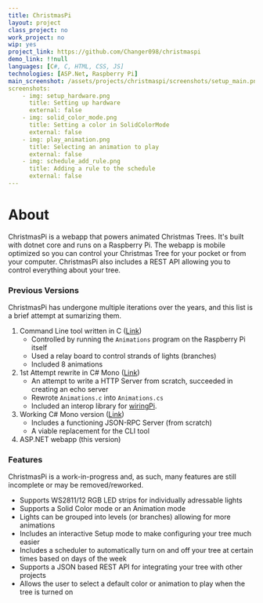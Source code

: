 ```yaml
---
title: ChristmasPi
layout: project
class_project: no
work_project: no
wip: yes
project_link: https://github.com/Changer098/christmaspi
demo_link: !!null
languages: [C#, C, HTML, CSS, JS]
technologies: [ASP.Net, Raspberry Pi]
main_screenshot: /assets/projects/christmaspi/screenshots/setup_main.png
screenshots: 
    - img: setup_hardware.png
      title: Setting up hardware
      external: false
    - img: solid_color_mode.png
      title: Setting a color in SolidColorMode
      external: false
    - img: play_animation.png
      title: Selecting an animation to play
      external: false
    - img: schedule_add_rule.png
      title: Adding a rule to the schedule
      external: false
---
```


# About

ChristmasPi is a webapp that powers animated Christmas Trees. It's built with dotnet core and runs on a Raspberry Pi. The webapp is mobile optimized so you can control your Christmas Tree for your pocket or from your computer. ChristmasPi also includes a REST API allowing you to control everything about your tree.


### Previous Versions

ChristmasPi has undergone multiple iterations over the years, and this list is a brief attempt at sumarizing them.

1. Command Line tool written in C ([Link](https://github.com/Changer098/ChristmasPi/tree/master/old/firstAttempt))
    - Controlled by running the `Animations` program on the Raspberry Pi itself
    - Used a relay board to control strands of lights (branches)
    - Included 8 animations
2. 1st Attempt rewrite in C# Mono ([Link](https://github.com/Changer098/ChristmasPi/tree/master/old/oldMono/Server/Server))
    - An attempt to write a HTTP Server from scratch, succeeded in creating an echo server
    - Rewrote `Animations.c` into `Animations.cs`
    - Included an interop library for [wiringPi](http://wiringpi.com/).
3. Working C# Mono version ([Link](https://github.com/Changer098/ChristmasPi/tree/master/old/JSONRPC%20Server))
    - Includes a functioning JSON-RPC Server (from scratch)
    - A viable replacement for the CLI tool
4. ASP.NET webapp (this version)

### Features

ChristmasPi is a work-in-progress and, as such, many features are still incomplete or may be removed/reworked.

- Supports WS2811/12 RGB LED strips for individually adressable lights
- Supports a Solid Color mode or an Animation mode
- Lights can be grouped into levels (or branches) allowing for more animations
- Includes an interactive Setup mode to make configuring your tree much easier
- Includes a scheduler to automatically turn on and off your tree at certain times based on days of the week
- Supports a JSON based REST API for integrating your tree with other projects
- Allows the user to select a default color or animation to play when the tree is turned on